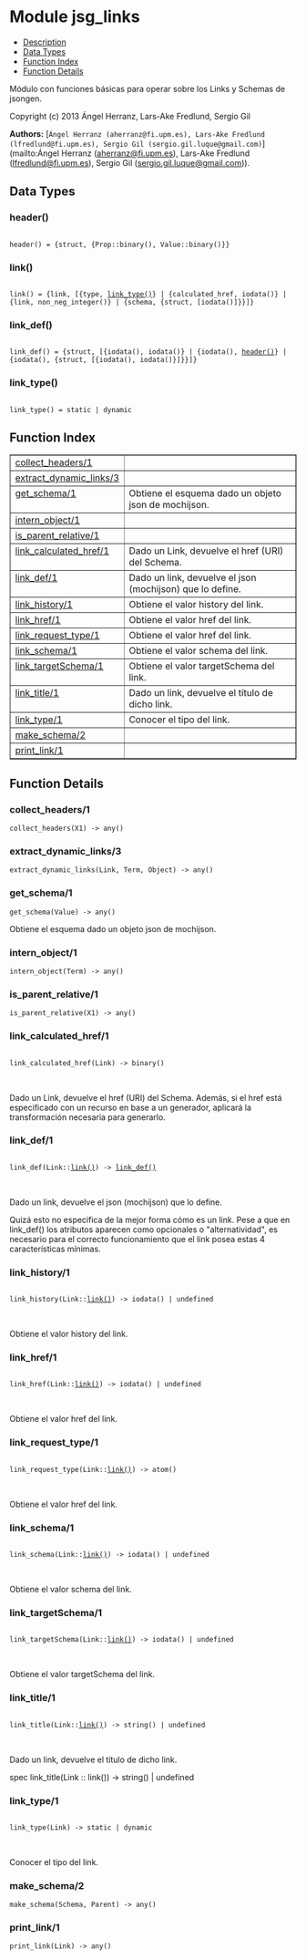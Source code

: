 

# Module jsg_links #
* [Description](#description)
* [Data Types](#types)
* [Function Index](#index)
* [Function Details](#functions)

Módulo con funciones básicas para operar sobre los Links y Schemas de jsongen.

Copyright (c) 2013 Ángel Herranz, Lars-Ake Fredlund, Sergio Gil

__Authors:__ [`Ángel Herranz (aherranz@fi.upm.es), Lars-Ake Fredlund  (lfredlund@fi.upm.es), Sergio Gil (sergio.gil.luque@gmail.com)`](mailto:Ángel Herranz (aherranz@fi.upm.es), Lars-Ake Fredlund
  (lfredlund@fi.upm.es), Sergio Gil (sergio.gil.luque@gmail.com)).

<a name="types"></a>

## Data Types ##




### <a name="type-header">header()</a> ###


<pre><code>
header() = {struct, {Prop::binary(), Value::binary()}}
</code></pre>




### <a name="type-link">link()</a> ###


<pre><code>
link() = {link, [{type, <a href="#type-link_type">link_type()</a>} | {calculated_href, iodata()} | {link, non_neg_integer()} | {schema, {struct, [iodata()]}}]}
</code></pre>




### <a name="type-link_def">link_def()</a> ###


<pre><code>
link_def() = {struct, [{iodata(), iodata()} | {iodata(), <a href="#type-header">header()</a>} | {iodata(), {struct, [{iodata(), iodata()}]}}]}
</code></pre>




### <a name="type-link_type">link_type()</a> ###


<pre><code>
link_type() = static | dynamic
</code></pre>

<a name="index"></a>

## Function Index ##


<table width="100%" border="1" cellspacing="0" cellpadding="2" summary="function index"><tr><td valign="top"><a href="#collect_headers-1">collect_headers/1</a></td><td></td></tr><tr><td valign="top"><a href="#extract_dynamic_links-3">extract_dynamic_links/3</a></td><td></td></tr><tr><td valign="top"><a href="#get_schema-1">get_schema/1</a></td><td>
Obtiene el esquema dado un objeto json de mochijson.</td></tr><tr><td valign="top"><a href="#intern_object-1">intern_object/1</a></td><td></td></tr><tr><td valign="top"><a href="#is_parent_relative-1">is_parent_relative/1</a></td><td></td></tr><tr><td valign="top"><a href="#link_calculated_href-1">link_calculated_href/1</a></td><td>
Dado un Link, devuelve el href (URI) del Schema.</td></tr><tr><td valign="top"><a href="#link_def-1">link_def/1</a></td><td>
Dado un link, devuelve el json (mochijson) que lo define.</td></tr><tr><td valign="top"><a href="#link_history-1">link_history/1</a></td><td>
Obtiene el valor history del link.</td></tr><tr><td valign="top"><a href="#link_href-1">link_href/1</a></td><td>
Obtiene el valor href del link.</td></tr><tr><td valign="top"><a href="#link_request_type-1">link_request_type/1</a></td><td>
Obtiene el valor href del link.</td></tr><tr><td valign="top"><a href="#link_schema-1">link_schema/1</a></td><td>
Obtiene el valor schema del link.</td></tr><tr><td valign="top"><a href="#link_targetSchema-1">link_targetSchema/1</a></td><td>
Obtiene el valor targetSchema del link.</td></tr><tr><td valign="top"><a href="#link_title-1">link_title/1</a></td><td>
Dado un link, devuelve el título de dicho link.</td></tr><tr><td valign="top"><a href="#link_type-1">link_type/1</a></td><td>
Conocer el tipo del link.</td></tr><tr><td valign="top"><a href="#make_schema-2">make_schema/2</a></td><td></td></tr><tr><td valign="top"><a href="#print_link-1">print_link/1</a></td><td></td></tr></table>


<a name="functions"></a>

## Function Details ##

<a name="collect_headers-1"></a>

### collect_headers/1 ###

`collect_headers(X1) -> any()`

<a name="extract_dynamic_links-3"></a>

### extract_dynamic_links/3 ###

`extract_dynamic_links(Link, Term, Object) -> any()`

<a name="get_schema-1"></a>

### get_schema/1 ###

`get_schema(Value) -> any()`

Obtiene el esquema dado un objeto json de mochijson.

<a name="intern_object-1"></a>

### intern_object/1 ###

`intern_object(Term) -> any()`

<a name="is_parent_relative-1"></a>

### is_parent_relative/1 ###

`is_parent_relative(X1) -> any()`

<a name="link_calculated_href-1"></a>

### link_calculated_href/1 ###

<pre><code>
link_calculated_href(Link) -&gt; binary()
</code></pre>
<br />

Dado un Link, devuelve el href (URI) del Schema.
Además, si el href está especificado con un recurso en base a un generador,
aplicará la transformación necesaria para generarlo.

<a name="link_def-1"></a>

### link_def/1 ###

<pre><code>
link_def(Link::<a href="#type-link">link()</a>) -&gt; <a href="#type-link_def">link_def()</a>
</code></pre>
<br />

Dado un link, devuelve el json (mochijson) que lo define.

Quizá esto no especifica de la mejor forma cómo es un link. Pese a
que en link_def() los atributos aparecen como opcionales o "alternatividad", es
necesario para el correcto funcionamiento que el link posea estas 4
características mínimas.

<a name="link_history-1"></a>

### link_history/1 ###

<pre><code>
link_history(Link::<a href="#type-link">link()</a>) -&gt; iodata() | undefined
</code></pre>
<br />

Obtiene el valor history del link.

<a name="link_href-1"></a>

### link_href/1 ###

<pre><code>
link_href(Link::<a href="#type-link">link()</a>) -&gt; iodata() | undefined
</code></pre>
<br />

Obtiene el valor href del link.

<a name="link_request_type-1"></a>

### link_request_type/1 ###

<pre><code>
link_request_type(Link::<a href="#type-link">link()</a>) -&gt; atom()
</code></pre>
<br />

Obtiene el valor href del link.

<a name="link_schema-1"></a>

### link_schema/1 ###

<pre><code>
link_schema(Link::<a href="#type-link">link()</a>) -&gt; iodata() | undefined
</code></pre>
<br />

Obtiene el valor schema del link.

<a name="link_targetSchema-1"></a>

### link_targetSchema/1 ###

<pre><code>
link_targetSchema(Link::<a href="#type-link">link()</a>) -&gt; iodata() | undefined
</code></pre>
<br />

Obtiene el valor targetSchema del link.

<a name="link_title-1"></a>

### link_title/1 ###

<pre><code>
link_title(Link::<a href="#type-link">link()</a>) -&gt; string() | undefined
</code></pre>
<br />

Dado un link, devuelve el título de dicho link.

spec link_title(Link :: link()) -> string() | undefined

<a name="link_type-1"></a>

### link_type/1 ###

<pre><code>
link_type(Link) -&gt; static | dynamic
</code></pre>
<br />

Conocer el tipo del link.

<a name="make_schema-2"></a>

### make_schema/2 ###

`make_schema(Schema, Parent) -> any()`

<a name="print_link-1"></a>

### print_link/1 ###

`print_link(Link) -> any()`

